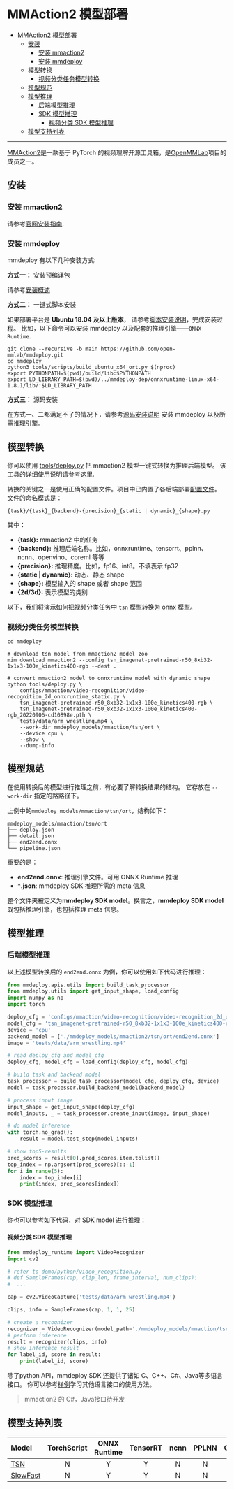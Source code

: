 # MMAction2 模型部署

- [MMAction2 模型部署](#mmaction2-模型部署)
  - [安装](#安装)
    - [安装 mmaction2](#安装-mmaction2)
    - [安装 mmdeploy](#安装-mmdeploy)
  - [模型转换](#模型转换)
    - [视频分类任务模型转换](#视频分类任务模型转换)
  - [模型规范](#模型规范)
  - [模型推理](#模型推理)
    - [后端模型推理](#后端模型推理)
    - [SDK 模型推理](#sdk-模型推理)
      - [视频分类 SDK 模型推理](#视频分类-sdk-模型推理)
  - [模型支持列表](#模型支持列表)

______________________________________________________________________

[MMAction2](https://github.com/open-mmlab/mmaction2)是一款基于 PyTorch 的视频理解开源工具箱，是[OpenMMLab](https://openmmlab.com)项目的成员之一。

## 安装

### 安装 mmaction2

请参考[官网安装指南](https://github.com/open-mmlab/mmaction2/tree/1.x#installation).

### 安装 mmdeploy

mmdeploy 有以下几种安装方式:

**方式一：** 安装预编译包

请参考[安装概述](https://mmdeploy.readthedocs.io/zh_CN/latest/get_started.html#mmdeploy)

**方式二：** 一键式脚本安装

如果部署平台是 **Ubuntu 18.04 及以上版本**， 请参考[脚本安装说明](../01-how-to-build/build_from_script.md)，完成安装过程。
比如，以下命令可以安装 mmdeploy 以及配套的推理引擎——`ONNX Runtime`.

```shell
git clone --recursive -b main https://github.com/open-mmlab/mmdeploy.git
cd mmdeploy
python3 tools/scripts/build_ubuntu_x64_ort.py $(nproc)
export PYTHONPATH=$(pwd)/build/lib:$PYTHONPATH
export LD_LIBRARY_PATH=$(pwd)/../mmdeploy-dep/onnxruntime-linux-x64-1.8.1/lib/:$LD_LIBRARY_PATH
```

**方式三：** 源码安装

在方式一、二都满足不了的情况下，请参考[源码安装说明](../01-how-to-build/build_from_source.md) 安装 mmdeploy 以及所需推理引擎。

## 模型转换

你可以使用 [tools/deploy.py](https://github.com/open-mmlab/mmdeploy/tree/main/tools/deploy.py) 把 mmaction2 模型一键式转换为推理后端模型。
该工具的详细使用说明请参考[这里](https://github.com/open-mmlab/mmdeploy/tree/main/docs/en/02-how-to-run/convert_model.md#usage).

转换的关键之一是使用正确的配置文件。项目中已内置了各后端部署[配置文件](https://github.com/open-mmlab/mmdeploy/tree/main/configs/mmaction)。
文件的命名模式是：

```
{task}/{task}_{backend}-{precision}_{static | dynamic}_{shape}.py
```

其中：

- **{task}:** mmaction2 中的任务
- **{backend}:** 推理后端名称。比如，onnxruntime、tensorrt、pplnn、ncnn、openvino、coreml 等等
- **{precision}:** 推理精度。比如，fp16、int8。不填表示 fp32
- **{static | dynamic}:** 动态、静态 shape
- **{shape}:** 模型输入的 shape 或者 shape 范围
- **{2d/3d}:** 表示模型的类别

以下，我们将演示如何把视频分类任务中 `tsn` 模型转换为 onnx 模型。

### 视频分类任务模型转换

```shell
cd mmdeploy

# download tsn model from mmaction2 model zoo
mim download mmaction2 --config tsn_imagenet-pretrained-r50_8xb32-1x1x3-100e_kinetics400-rgb --dest .

# convert mmaction2 model to onnxruntime model with dynamic shape
python tools/deploy.py \
    configs/mmaction/video-recognition/video-recognition_2d_onnxruntime_static.py \
    tsn_imagenet-pretrained-r50_8xb32-1x1x3-100e_kinetics400-rgb \
    tsn_imagenet-pretrained-r50_8xb32-1x1x3-100e_kinetics400-rgb_20220906-cd10898e.pth \
    tests/data/arm_wrestling.mp4 \
    --work-dir mmdeploy_models/mmaction/tsn/ort \
    --device cpu \
    --show \
    --dump-info
```

## 模型规范

在使用转换后的模型进行推理之前，有必要了解转换结果的结构。 它存放在 `--work-dir` 指定的路路径下。

上例中的`mmdeploy_models/mmaction/tsn/ort`，结构如下：

```
mmdeploy_models/mmaction/tsn/ort
├── deploy.json
├── detail.json
├── end2end.onnx
└── pipeline.json
```

重要的是：

- **end2end.onnx**: 推理引擎文件。可用 ONNX Runtime 推理
- \***.json**:  mmdeploy SDK 推理所需的 meta 信息

整个文件夹被定义为**mmdeploy SDK model**。换言之，**mmdeploy SDK model**既包括推理引擎，也包括推理 meta 信息。

## 模型推理

### 后端模型推理

以上述模型转换后的 `end2end.onnx` 为例，你可以使用如下代码进行推理：

```python
from mmdeploy.apis.utils import build_task_processor
from mmdeploy.utils import get_input_shape, load_config
import numpy as np
import torch

deploy_cfg = 'configs/mmaction/video-recognition/video-recognition_2d_onnxruntime_static.py'
model_cfg = 'tsn_imagenet-pretrained-r50_8xb32-1x1x3-100e_kinetics400-rgb'
device = 'cpu'
backend_model = ['./mmdeploy_models/mmaction2/tsn/ort/end2end.onnx']
image = 'tests/data/arm_wrestling.mp4'

# read deploy_cfg and model_cfg
deploy_cfg, model_cfg = load_config(deploy_cfg, model_cfg)

# build task and backend model
task_processor = build_task_processor(model_cfg, deploy_cfg, device)
model = task_processor.build_backend_model(backend_model)

# process input image
input_shape = get_input_shape(deploy_cfg)
model_inputs, _ = task_processor.create_input(image, input_shape)

# do model inference
with torch.no_grad():
    result = model.test_step(model_inputs)

# show top5-results
pred_scores = result[0].pred_scores.item.tolist()
top_index = np.argsort(pred_scores)[::-1]
for i in range(5):
    index = top_index[i]
    print(index, pred_scores[index])
```

### SDK 模型推理

你也可以参考如下代码，对 SDK model 进行推理：

#### 视频分类 SDK 模型推理

```python
from mmdeploy_runtime import VideoRecognizer
import cv2

# refer to demo/python/video_recognition.py
# def SampleFrames(cap, clip_len, frame_interval, num_clips):
#  ...

cap = cv2.VideoCapture('tests/data/arm_wrestling.mp4')

clips, info = SampleFrames(cap, 1, 1, 25)

# create a recognizer
recognizer = VideoRecognizer(model_path='./mmdeploy_models/mmaction/tsn/ort', device_name='cpu', device_id=0)
# perform inference
result = recognizer(clips, info)
# show inference result
for label_id, score in result:
    print(label_id, score)
```

除了python API，mmdeploy SDK 还提供了诸如 C、C++、C#、Java等多语言接口。
你可以参考[样例](https://github.com/open-mmlab/mmdeploy/tree/main/demo)学习其他语言接口的使用方法。

> mmaction2 的 C#，Java接口待开发

## 模型支持列表

| Model                                                                                     | TorchScript | ONNX Runtime | TensorRT | ncnn | PPLNN | OpenVINO |
| :---------------------------------------------------------------------------------------- | :---------: | :----------: | :------: | :--: | :---: | :------: |
| [TSN](https://github.com/open-mmlab/mmaction2/tree/1.x/configs/recognition/tsn)           |      N      |      Y       |    Y     |  N   |   N   |    N     |
| [SlowFast](https://github.com/open-mmlab/mmaction2/tree/1.x/configs/recognition/slowfast) |      N      |      Y       |    Y     |  N   |   N   |    N     |

